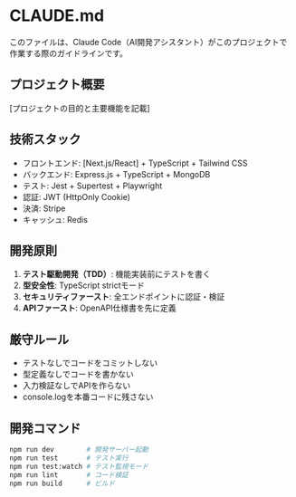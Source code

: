 # CLAUDE.md

このファイルは、Claude Code（AI開発アシスタント）がこのプロジェクトで作業する際のガイドラインです。

## プロジェクト概要
[プロジェクトの目的と主要機能を記載]

## 技術スタック
- フロントエンド: [Next.js/React] + TypeScript + Tailwind CSS
- バックエンド: Express.js + TypeScript + MongoDB
- テスト: Jest + Supertest + Playwright
- 認証: JWT (HttpOnly Cookie)
- 決済: Stripe
- キャッシュ: Redis

## 開発原則
1. **テスト駆動開発（TDD）**: 機能実装前にテストを書く
2. **型安全性**: TypeScript strictモード
3. **セキュリティファースト**: 全エンドポイントに認証・検証
4. **APIファースト**: OpenAPI仕様書を先に定義

## 厳守ルール
- テストなしでコードをコミットしない
- 型定義なしでコードを書かない
- 入力検証なしでAPIを作らない
- console.logを本番コードに残さない

## 開発コマンド
```bash
npm run dev        # 開発サーバー起動
npm run test       # テスト実行
npm run test:watch # テスト監視モード
npm run lint       # コード検証
npm run build      # ビルド
```